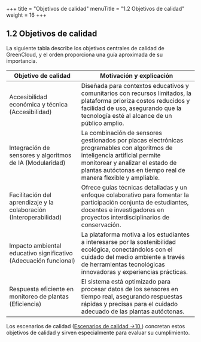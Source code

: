 +++
title = "Objetivos de calidad"
menuTitle = "1.2 Objetivos de calidad"
weight = 16
+++

## 1.2 Objetivos de calidad

La siguiente tabla describe los objetivos centrales de calidad de GreenCloud, y el orden proporciona una guía aproximada de su importancia.

| Objetivo de calidad                                 | Motivación y explicación |
|-------------------------------------------------|----------------------------|
|Accesibilidad económica y técnica (Accesibilidad)     | Diseñada para contextos educativos y comunitarios con recursos limitados, la plataforma prioriza costos reducidos y facilidad de uso, asegurando que la tecnología esté al alcance de un público amplio.|
| Integración de sensores y algoritmos de IA (Modularidad)| La combinación de sensores gestionados por placas electrónicas programables con algoritmos de inteligencia artificial permite monitorear y analizar el estado de plantas autóctonas en tiempo real de manera flexible y ampliable. |
| Facilitación del aprendizaje y la colaboración (Interoperabilidad) |Ofrece guías técnicas detalladas y un enfoque colaborativo para fomentar la participación conjunta de estudiantes, docentes e investigadores en proyectos interdisciplinarios de conservación.|
| Impacto ambiental educativo significativo (Adecuación funcional)  |La plataforma motiva a los estudiantes a interesarse por la sostenibilidad ecológica, conectándolos con el cuidado del medio ambiente a través de herramientas tecnológicas innovadoras y experiencias prácticas.|
| Respuesta eficiente en monitoreo de plantas (Eficiencia)    |El sistema está optimizado para procesar datos de los sensores en tiempo real, asegurando respuestas rápidas y precisas para el cuidado adecuado de las plantas autóctonas.|

 Los escenarios de calidad ([Escenarios de calidad →10 ](/10_qualitaetsanforderungen/)) concretan estos objetivos de calidad y sirven especialmente para evaluar su cumplimiento.
